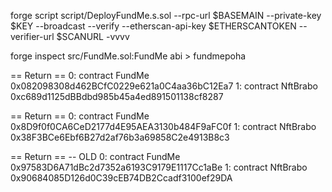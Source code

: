 forge script script/DeployFundMe.s.sol --rpc-url $BASEMAIN --private-key $KEY --broadcast --verify --etherscan-api-key $ETHERSCANTOKEN --verifier-url $SCANURL -vvvv

forge inspect src/FundMe.sol:FundMe abi > fundmepoha 

== Return ==
0: contract FundMe 0x082098308d462BCfC0229e621a0C4aa36bC12Ea7
1: contract NftBrabo 0xc689d1125dBBdbd985b45a4ed891501138cf8287





                                                                        
== Return ==
0: contract FundMe 0x8D9f0f0CA6CeD2177d4E95AEA3130b484F9aFC0f
1: contract NftBrabo 0x38F3BCe6Ebf6B27d2af76b3a69858C2e4913B8c3


== Return == -- OLD
0: contract FundMe 0x97583D6A71dBc2d7352a6193C9179E1117Cc1aBe
1: contract NftBrabo 0x90684085D126d0C39cEB74DB2Ccadf3100ef29DA


